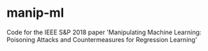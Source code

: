 # manip-ml
Code for the IEEE S&amp;P 2018 paper 'Manipulating Machine Learning: Poisoning Attacks and Countermeasures for Regression Learning'
